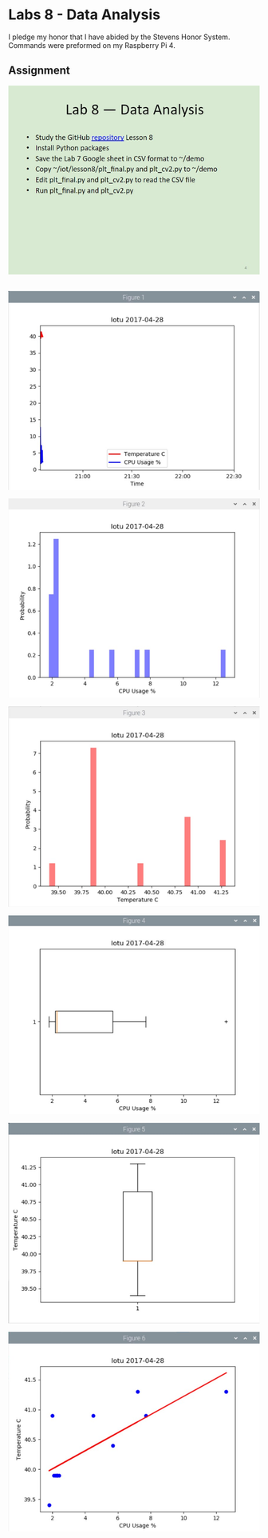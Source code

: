 # Labs 8 - Data Analysis
I pledge my honor that I have abided by the Stevens Honor System.
Commands were preformed on my Raspberry Pi 4.

## Assignment
![](Images/Assignment.jpg)

## 
![](Images/figure1.jpg)

![](Images/figure2.jpg)

![](Images/figure3.jpg)

![](Images/figure4.jpg)

![](Images/figure5.jpg)

![](Images/figure6.jpg)
